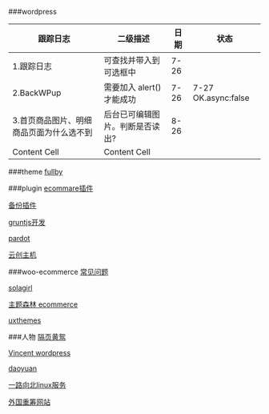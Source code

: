 ###wordpress

跟踪日志  	 	  	 | 二级描述 			|日期 | 状态
------------------------| ---------------------|----|-----
1.跟踪日志 				| 可查找并带入到可选框中  	|7-26|
2.BackWPup 				| 需要加入 alert()才能成功|7-26|7-27 OK.async:false 
3.首页商品图片、明细商品页面为什么选不到 | 后台已可编辑图片。判断是否读出?		|8-26|
Content Cell  			| Content Cell  		|    |

###theme
[fullby](http://www.marchettidesign.net/fullby/demo/)


###plugin
[ecommare插件](http://www.weidea.net/post/9689)

[备份插件](https://wordpress.org/plugins/backwpup/)

[gruntjs开发](http://gruntjs.com/)

[pardot](http://www.pardot.com/)

[云创主机](http://www.chuangdns.com/)

###woo-ecommerce
[常见问题](https://support.woothemes.com/hc/en-us/articles/203107367)

[solagirl](http://www.solagirl.net/)

[主题森林 ecommerce](http://themeforest.net/category/wordpress/ecommerce)

[uxthemes](http://flatsome.uxthemes.com/docs/)

###人物
[隔页黄鸳](http://unmi.cc/category/php/wordpress/)

[Vincent wordpress](http://zhangyun.nj.blog.163.com/)

[daoyuan](http://daoyuan.li/wordpress-pages-load-very-slowly-after-google-is-blocked/)

[一路向北linux服务](http://shop34424291.taobao.com)

[外国重筹网站](http://www.lynda.com/?utm_source=youtube&utm_medium=videoads&utm_campaign=YT-Category-Prosp-1x1)



